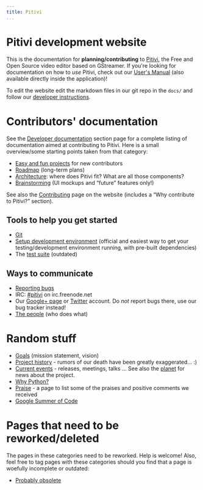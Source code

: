 ```yaml
---
title: Pitivi
...
```


# Pitivi development website

This is the documentation for **planning/contributing** to [Pitivi], the
Free and Open Source video editor based on GStreamer. If you're looking
for documentation on how to *use* Pitivi, check out our [User's Manual]
(also available directly inside the application)!

To edit the website edit the markdown files in our git repo in the
`docs/` and follow our [developer instructions].

  [Pitivi]: http://www.pitivi.org
  [User's Manual]: http://pitivi.org/manual/
  [developer instructions]: HACKING.md

# Contributors' documentation

See the [Developer documentation](HACKING.md) section
page for a complete listing of documentation aimed at contributing to
Pitivi. Here is a small overview/some starting points taken from that
category:

-   [Easy and fun projects](Pitivi_Love.md) for new contributors
-   [Roadmap](Roadmap.md) (long-term plans)
-   [Architecture](Architecture.md): where does Pitivi fit? What
    are all those components?
-   [Brainstorming](design.md) (UI mockups and “future” features only!)

See also the [Contributing](http://www.pitivi.org/?go=contributing) page
on the website (includes a “Why contribute to Pitivi?” section).

## Tools to help you get started

-   [Git](Git.md)
-   [Setup development environment](HACKING.md) (official and
    easiest way to get your testing/development environment running,
    with pre-built dependencies)
-   The [test suite](Testing.md) (outdated)

## Ways to communicate

-   [Reporting bugs](Bug_reporting.md)
-   IRC: [\#pitivi](irc://irc.freenode.net/pitivi) on irc.freenode.net
-   Our [Google+ page](https://plus.google.com/+pitivi) or
    [Twitter](https://twitter.com/pitivi) account. Do *not* report bugs
    there, use our bug tracker instead!
-   [The people](The_people.md) (who does what)

# Random stuff

-   [Goals](Goals.md) (mission statement, vision)
-   [Project history](Project_history.md) - rumors of our death
    have been greatly exaggerated... :)
-   [Current events](Current_events.md) - releases, meetings,
    talks ... See also the [planet](http://www.pitivi.org/planet) for
    news about the project.
-   [Why Python?](design/Why_python.md)
-   [Praise](Praise.md) - a page to list some of the praises and
    positive comments we received
-   [Google Summer of Code](Google_Summer_of_Code.md)

# Pages that need to be reworked/deleted

The pages in these categories need to be reworked. Help is welcome!
Also, feel free to tag pages with these categories should you find that
a page is woefully incomplete or outdated:

-   [Probably obsolete](attic.md)

